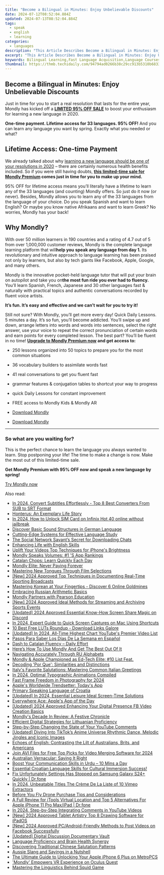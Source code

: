 ```yaml
---
title: "Become a Bilingual in Minutes: Enjoy Unbelievable Discounts"
date: 2024-07-12T08:52:04.884Z
updated: 2024-07-13T08:52:04.884Z
tags:
  - speak
  - english
  - learning
categories:
  - languages
description: "This Article Describes Become a Bilingual in Minutes: Enjoy Unbelievable Discounts"
excerpt: "This Article Describes Become a Bilingual in Minutes: Enjoy Unbelievable Discounts"
keywords: Bilingual Learning,Fast Language Acquisition,Language Courses Discounts,Affordable Language Lessons,Minutes Bilingual Programs,Language Immersion Discounts,Bilingualism Benefits
thumbnail: https://thmb.techidaily.com/94794ad0266b38c29cc913b5310b6833aba7a42cc29cc084bb2db9c76fd1be31.jpg
---
```


## Become a Bilingual in Minutes: Enjoy Unbelievable Discounts

 Just in time for you to start a real resolution that lasts for the entire year, Mondly has kicked off a [**LIMITED 95% OFF SALE**](https://shop.mondly.com/affiliate.php?ACCOUNT=ATISTUDI&AFFILIATE=108875&PATH=https://www.mondly.com?AFFILIATE=108875) to boost your enthusiasm for learning a new language in 2020.

**One-time payment. Lifetime access for 33 languages. 95% OFF!** And you can learn any language you want by spring. Exactly what you needed or what?

## Lifetime Access: One-time Payment

 We already talked about why [learning a new language should be one of your resolutions in 2020](https://shop.mondly.com/affiliate.php?ACCOUNT=ATISTUDI&AFFILIATE=108875&PATH=https://www.mondly.com?AFFILIATE=108875) – there are certainly numerous health benefits included. So if you were still having doubts, **[this limited-time sale for Mondly Premium](https://shop.mondly.com/affiliate.php?ACCOUNT=ATISTUDI&AFFILIATE=108875&PATH=https://www.mondly.com?AFFILIATE=108875) comes just in time for you to make up your mind.**

 95% OFF for lifetime access means you’ll literally have a lifetime to learn any of the 33 languages (and counting) Mondly offers. So just do it now (or never). Besides, Mondly allows you to learn any of the 33 languages from the language of your choice. Do you speak Spanish and want to learn English? Or maybe you know native Afrikaans and want to learn Greek? No worries, Mondly has your back!

## Why Mondly?

 With over 50 million learners in 190 countries and a rating of 4.7 out of 5 from over 1,000,000 customer reviews, Mondly is the complete language learning platform that will**help you** **speak any language from day 1.** Its revolutionary and intuitive approach to language learning has been praised not only by learners, but also by tech giants like Facebook, Apple, Google, and many others.

 Mondly is the innovative pocket-held language tutor that will put your brain on autopilot and take you on**the most fun ride you ever had to fluency.** You’ll learn Spanish, French, Japanese and 30 other languages fast & naturally with practical topics and authentic conversations recorded by fluent voice artists.

 **It’s fun. It’s easy and effective and we can’t wait for you to try it!**

 Still not sure? With Mondly, you’ll get more every day! Quick Daily Lessons. 5 minutes a day. It’s so fun, you’ll become addicted. You’ll swipe up and down, arrange letters into words and words into sentences, select the right answer, use your voice to repeat the correct pronunciation of certain words and earn points for every completed lesson. The best part? You’ll be fluent in no time! **[Upgrade to Mondly Premium now](https://shop.mondly.com/affiliate.php?ACCOUNT=ATISTUDI&AFFILIATE=108875&PATH=https://www.mondly.com?AFFILIATE=108875) and get access to:**

* 250 lessons organized into 50 topics to prepare you for the most common situations
* 36 vocabulary builders to assimilate words fast
* 41 real conversations to get you fluent fast
* grammar features & conjugation tables to shortcut your way to progress
* quick Daily Lessons for constant improvement
* FREE access to Mondly Kids & Mondly AR

* [Download Mondly](https://www.facebook.com/sharer/sharer.php?u=https%3A%2F%2Fwww.mondly.com%2Fblog%2Fmake-learning-new-language-easiest-resolution-2020-95-off%2F&t=Make+Learning+a+New+Language+Your+Easiest+Resolution+of+2020+with+95%25+off "Share on Facebook")
* [Download Mondly](https://shop.mondly.com/affiliate.php?ACCOUNT=ATISTUDI&AFFILIATE=108875&PATH=https://www.mondly.com?AFFILIATE=108875)

---

### So what are you waiting for?

 This is the perfect chance to learn the language you always wanted to learn. Stop postponing your life! The time to make a change is now. Make the most out of this limited-time sale.

 **Get Mondly Premium with 95% OFF now and speak a new language by spring!**

[Try Mondly now](https://adjt.mondly.com/5ixfg4k?campaign=blog-post-id-3785&fallback=https%3A%2F%2Fapp.mondly.com%3Futm%5Fmedium%3Dblog%5Fblog-post-id-3785%26utm%5Fsource%3Dblog-post-id-3785&redirect%5Fmacos=https%3A%2F%2Fapp.mondly.com%3Futm%5Fmedium%3Dblog%5Fblog-post-id-3785%26utm%5Fsource%3Dblog-post-id-3785&redirect%5Fandroid=https%3A%2F%2Fplay.google.com%2Fstore%2Fapps%2Fdetails%3Fid%3Dcom.atistudios.mondly.languages%3Futm%5Fmedium%3Dblog%5Fblog-post-id-3785%26utm%5Fsource%3Dblog-post-id-3785&redirect%5Fios=https%3A%2F%2Fapps.apple.com%2Fapp%2Fapple-store%2Fid987873536%3Fpt%3D78954800%26ct%3Dblog-post-id-3785%26mt%3D8 "Try Mondly now")

<ins class="adsbygoogle"
     style="display:block"
     data-ad-format="autorelaxed"
     data-ad-client="ca-pub-7571918770474297"
     data-ad-slot="1223367746"></ins>



<ins class="adsbygoogle"
     style="display:block"
     data-ad-client="ca-pub-7571918770474297"
     data-ad-slot="8358498916"
     data-ad-format="auto"
     data-full-width-responsive="true"></ins>



<span class="atpl-alsoreadstyle">Also read:</span>
<div><ul>
<li><a href="https://fox-info.techidaily.com/in-2024-convert-subtitles-effortlessly-top-8-best-converters-from-sub-to-srt-format/"><u>In 2024, Convert Subtitles Effortlessly - Top 8 Best Converters From SUB to SRT Format</u></a></li>
<li><a href="https://mondly-stories.techidaily.com/honterus-an-exemplary-life-story/"><u>Honterus: An Exemplary Life Story</u></a></li>
<li><a href="https://sim-unlock.techidaily.com/in-2024-how-to-unlock-sim-card-on-infinix-hot-40-online-without-jailbreak-by-drfone-android/"><u>In 2024, How to Unlock SIM Card on Infinix Hot 40 online without jailbreak</u></a></li>
<li><a href="https://mondly-stories.techidaily.com/discover-basic-sound-structures-in-german-language/"><u>Discover Basic Sound Structures in German Language</u></a></li>
<li><a href="https://mondly-stories.techidaily.com/cutting-edge-systems-for-effective-language-study/"><u>Cutting-Edge Systems for Effective Language Study</u></a></li>
<li><a href="https://facebook-video-content.techidaily.com/the-social-network-savants-secret-for-downloading-chats/"><u>The Social Network Savant’s Secret for Downloading Chats</u></a></li>
<li><a href="https://mondly-stories.techidaily.com/enhancing-life-with-english-skills/"><u>Enhancing Life with English Skills</u></a></li>
<li><a href="https://extra-tips.techidaily.com/uplift-your-videos-top-techniques-for-iphones-brightness/"><u>Uplift Your Videos  Top Techniques for iPhone's Brightness</u></a></li>
<li><a href="https://mondly-stories.techidaily.com/mondly-speaks-volumes-1-s-app-rankings/"><u>Mondly Speaks Volumes: #1 'S App Rankings</u></a></li>
<li><a href="https://mondly-stories.techidaily.com/catalan-chops-learn-quickly-each-day/"><u>Catalan Chops: Learn Quickly Each Day</u></a></li>
<li><a href="https://mondly-stories.techidaily.com/mondly-elite-never-paying-forever/"><u>Mondly Elite: Never Paying Forever</u></a></li>
<li><a href="https://mondly-stories.techidaily.com/mastering-new-tongues-through-film-selections/"><u>Mastering New Tongues Through Film Selections</u></a></li>
<li><a href="https://digital-screen-recording.techidaily.com/new-2024-approved-top-techniques-in-documenting-real-time-sporting-broadcasts/"><u>[New] 2024 Approved  Top Techniques in Documenting Real-Time Sporting Broadcasts</u></a></li>
<li><a href="https://mondly-stories.techidaily.com/mastering-korean-at-your-fingertips-discover-6-online-goldmines/"><u>Mastering Korean at Your Fingertips - Discover 6 Online Goldmines</u></a></li>
<li><a href="https://mondly-stories.techidaily.com/embracing-russian-arithmetic-basics/"><u>Embracing Russian Arithmetic Basics</u></a></li>
<li><a href="https://mondly-stories.techidaily.com/mondly-partners-with-pearson-education/"><u>Mondly Partners with Pearson Education</u></a></li>
<li><a href="https://desktop-recording.techidaily.com/new-2024-approved-ideal-methods-for-streaming-and-archiving-sports-events/"><u>[New] 2024 Approved  Ideal Methods for Streaming and Archiving Sports Events</u></a></li>
<li><a href="https://discord-videos.techidaily.com/updated-2024-approved-essential-know-how-screen-share-magic-on-discord/"><u>[Updated] 2024 Approved  Essential Know-How  Screen Share Magic on Discord</u></a></li>
<li><a href="https://video-screen-grab.techidaily.com/in-2024-expert-guide-to-quick-screen-captures-on-mac-using-shortcuts/"><u>In 2024, Expert Guide to Quick Screen Captures on Mac Using Shortcuts</u></a></li>
<li><a href="https://fox-links.techidaily.com/10-best-free-luts-roundup-download-links-galore/"><u>10 Best Free LUTs Roundup - Download Links Galore</u></a></li>
<li><a href="https://facebook-record-videos.techidaily.com/updated-in-2024-all-time-highest-chart-youtubes-premier-video-list/"><u>[Updated] In 2024, All-Time Highest Chart  YouTube's Premier Video List</u></a></li>
<li><a href="https://mondly-stories.techidaily.com/pasos-para-saber-los-dias-de-la-semana-en-espanol/"><u>Pasos Para Saber Los Días De La Semana en Español</u></a></li>
<li><a href="https://mondly-stories.techidaily.com/dash-to-catalan-fluency-daily-effort/"><u>Dash to Catalan Fluency – Daily Effort</u></a></li>
<li><a href="https://mondly-stories.techidaily.com/heres-how-to-use-mondly-and-get-the-best-out-of-it/"><u>Here’s How To Use Mondly And Get The Best Out Of It</u></a></li>
<li><a href="https://mondly-stories.techidaily.com/navigating-accurately-through-ru-alphabets/"><u>Navigating Accurately Through RU Alphabets</u></a></li>
<li><a href="https://mondly-stories.techidaily.com/mondly-and-apple-championed-as-ed-tech-elite-10-list-feat/"><u>Mondly & Apple Championed as Ed-Tech Elite: #10 List Feat.</u></a></li>
<li><a href="https://mondly-stories.techidaily.com/decoding-por-que-similarities-and-distinctions/"><u>Decoding 'Por Que': Similarities and Distinctions</u></a></li>
<li><a href="https://mondly-stories.techidaily.com/italys-favorite-salutations-mastering-common-italian-greetings/"><u>Italy's Favorite Salutations: Mastering Common Italian Greetings</u></a></li>
<li><a href="https://extra-skills.techidaily.com/in-2024-optimal-typographic-animations-compiled/"><u>In 2024, Optimal Typographic Animations Compiled</u></a></li>
<li><a href="https://some-techniques.techidaily.com/fast-frame-freedom-in-photography-for-2024/"><u>Fast Frame Freedom in Photography for 2024</u></a></li>
<li><a href="https://mondly-stories.techidaily.com/apples-worldwide-trendsetter-todays-app/"><u>Apple's Worldwide Trendsetter: Today's App</u></a></li>
<li><a href="https://mondly-stories.techidaily.com/primary-speaking-language-of-croatia/"><u>Primary Speaking Language of Croatia</u></a></li>
<li><a href="https://screen-video-capture.techidaily.com/updated-in-2024-essential-leisure-ideal-screen-time-solutions/"><u>[Updated] In 2024, Essential Leisure  Ideal Screen-Time Solutions</u></a></li>
<li><a href="https://mondly-stories.techidaily.com/everywhere-ace-apples-app-of-the-day/"><u>Everywhere Ace: Apple's App of the Day</u></a></li>
<li><a href="https://facebook-videos.techidaily.com/updated-2024-approved-enhancing-your-digital-presence-fb-video-creation-basics/"><u>[Updated] 2024 Approved  Enhancing Your Digital Presence  FB Video Creation Basics</u></a></li>
<li><a href="https://mondly-stories.techidaily.com/mondlys-decade-in-review-a-festive-chronicle/"><u>Mondly's Decade In Review: A Festive Chronicle</u></a></li>
<li><a href="https://mondly-stories.techidaily.com/efficient-digital-strategies-for-lithuanian-proficiency/"><u>Efficient Digital Strategies for Lithuanian Proficiency</u></a></li>
<li><a href="https://youtube-videos.techidaily.com/step-by-step-changing-the-state-of-your-youtube-comments/"><u>Step-by-Step  Changing the State of Your YouTube Comments</u></a></li>
<li><a href="https://tiktok-videos.techidaily.com/updated-diving-into-tiktoks-anime-universe-rhythmic-dance-melodic-jingles-and-iconic-images/"><u>[Updated] Diving Into TikTok’s Anime Universe  Rhythmic Dance, Melodic Jingles and Iconic Images</u></a></li>
<li><a href="https://mondly-stories.techidaily.com/echoes-of-english-contrasting-the-lilt-of-australians-brits-and-americans/"><u>Echoes of English: Contrasting the Lilt of Australians, Brits, and Americans</u></a></li>
<li><a href="https://video-ai-editor.techidaily.com/join-avi-files-for-free-top-picks-for-video-merging-software-for-2024/"><u>Join AVI Files for Free Top Picks for Video Merging Software for 2024</u></a></li>
<li><a href="https://mondly-stories.techidaily.com/australian-vernacular-saying-it-right/"><u>Australian Vernacular: Saying It Right</u></a></li>
<li><a href="https://mondly-stories.techidaily.com/boost-your-communication-skills-in-urdu-10-mins-a-day/"><u>Boost Your Communication Skills in Urdu – 10 Mins a Day</u></a></li>
<li><a href="https://mondly-stories.techidaily.com/essential-croatian-language-skills-for-cultural-immersion-success/"><u>Essential Croatian Language Skills for Cultural Immersion Success!</u></a></li>
<li><a href="https://howto.techidaily.com/fix-unfortunately-settings-has-stopped-on-samsung-galaxy-s24plus-quickly-drfone-by-drfone-fix-android-problems-fix-android-problems/"><u>Fix Unfortunately Settings Has Stopped on Samsung Galaxy S24+ Quickly | Dr.fone</u></a></li>
<li><a href="https://vimeo-videos.techidaily.com/in-2024-unbeatable-titles-the-creme-de-la-liste-of-10-vimeo-extractors/"><u>In 2024, Unbeatable Titles  The Crème De La Liste of 10 Vimeo Extractors</u></a></li>
<li><a href="https://extra-information.techidaily.com/before-you-fly-drone-purchase-tips-and-considerations/"><u>Before You Fly  Drone Purchase Tips and Considerations</u></a></li>
<li><a href="https://iphone-location.techidaily.com/a-full-review-for-itools-virtual-location-and-top-5-alternatives-for-apple-iphone-11-pro-maxipad-drfone-by-drfone-virtual-ios/"><u>A Full Review for iTools Virtual Location and Top 5 Alternatives For Apple iPhone 11 Pro Max/iPad | Dr.fone</u></a></li>
<li><a href="https://youtube-stream.techidaily.com/in-2024-step-by-step-integrating-comments-in-youtube-videos/"><u>In 2024, Step-by-Step  Integrating Comments in YouTube Videos</u></a></li>
<li><a href="https://fox-http.techidaily.com/new-2024-approved-tablet-artistry-top-8-drawing-software-for-ipados/"><u>[New] 2024 Approved  Tablet Artistry  Top 8 Drawing Software for iPadOS</u></a></li>
<li><a href="https://facebook-video-content.techidaily.com/new-2024-approved-pcandroid-friendly-methods-to-post-videos-on-facebook-successfully/"><u>[New] 2024 Approved  PC/Android-Friendly Methods to Post Videos on Facebook Successfully</u></a></li>
<li><a href="https://facebook-video-recording.techidaily.com/updated-digital-discussion-documentary-vault/"><u>[Updated] Digital Discussion Documentary Vault</u></a></li>
<li><a href="https://mondly-stories.techidaily.com/language-proficiency-and-brain-health-synergy/"><u>Language Proficiency and Brain Health Synergy</u></a></li>
<li><a href="https://mondly-stories.techidaily.com/discovering-traditional-chinese-salutation-patterns/"><u>Discovering Traditional Chinese Salutation Patterns</u></a></li>
<li><a href="https://mondly-stories.techidaily.com/aussie-slang-and-sayings-in-a-nutshell/"><u>Aussie Slang and Sayings in a Nutshell</u></a></li>
<li><a href="https://sim-unlock.techidaily.com/the-ultimate-guide-to-unlocking-your-apple-iphone-6-plus-on-metropcs-by-drfone-ios/"><u>The Ultimate Guide to Unlocking Your Apple iPhone 6 Plus on MetroPCS</u></a></li>
<li><a href="https://mondly-stories.techidaily.com/mondly-empowers-vr-experience-on-oculus-quest/"><u>'Mondly' Empowers VR Experience on Oculus Quest</u></a></li>
<li><a href="https://mondly-stories.techidaily.com/mastering-the-linguistics-behind-squid-game/"><u>Mastering the Linguistics Behind Squid Game</u></a></li>
</ul></div>
